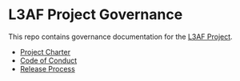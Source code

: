 # L3AF Project Governance

This repo contains governance documentation for the [L3AF Project](https://l3af.io).

* [Project Charter](./docs/L3AF_technical_charter.md)
* [Code of Conduct](./Code_of_Conduct.md)
* [Release Process](./docs/RELEASE_PROCESS.md)
